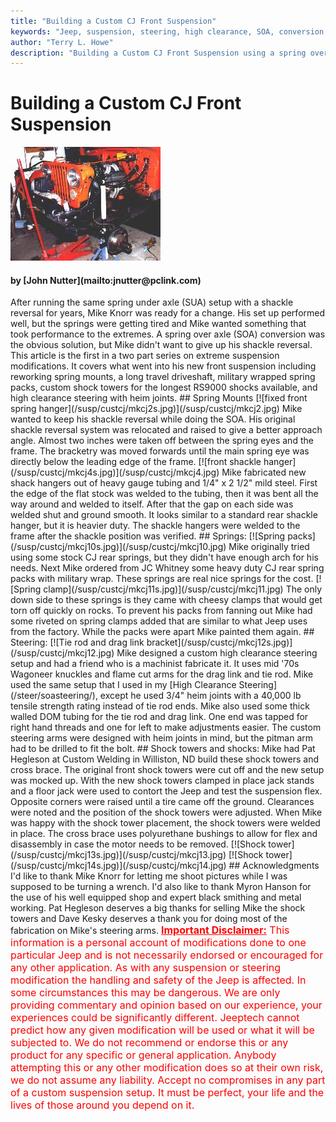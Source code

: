 ```yaml
---
title: "Building a Custom CJ Front Suspension"
keywords: "Jeep, suspension, steering, high clearance, SOA, conversion, Dana 44, tie rod, knuckle"
author: "Terry L. Howe"
description: "Building a Custom CJ Front Suspension using a spring over and shackle reversal."
---
```


# Building a Custom CJ Front Suspension
[![](/susp/custcj/mkcj18s.jpg)](/susp/custcj/mkcj18.jpg)
</a>
<H4>by [John Nutter](mailto:jnutter@pclink.com)</H4>
After running the same spring under axle (SUA) setup with a
shackle reversal for years, Mike Knorr was ready for a change.
His set up performed well, but the springs were getting tired
and Mike wanted something that took performance to the extremes.
A spring over axle (SOA) conversion was the obvious solution, but
Mike didn't want to give up his shackle reversal.  This article
is the first in a two part series on extreme suspension modifications.
It covers what went into his new front suspension including reworking
spring mounts, a long travel driveshaft, military wrapped spring packs,
custom shock towers for the longest RS9000 shocks available, and
high clearance steering with heim joints.
## Spring Mounts
[![fixed front spring hanger](/susp/custcj/mkcj2s.jpg)](/susp/custcj/mkcj2.jpg)
Mike wanted to keep his shackle reversal while doing the SOA.  His
original shackle reversal system was relocated and raised to give a
better approach angle.  Almost two inches were taken off between
the spring eyes and the frame.  The bracketry was moved forwards
until the main spring eye was directly below the leading edge of
the frame.
[![front shackle hanger](/susp/custcj/mkcj4s.jpg)](/susp/custcj/mkcj4.jpg)
Mike fabricated new shack hangers out of heavy gauge tubing and 1/4" x 2 1/2"
mild steel.  First the edge of the flat stock was welded to the tubing, then
it was bent all the way around and welded to itself. After that the gap on
each side was welded shut and ground smooth.  It looks similar to a standard
rear shackle hanger, but it is heavier duty.  The shackle hangers were welded
to the frame after the shackle position was verified.
## Springs: 
[![Spring packs](/susp/custcj/mkcj10s.jpg)](/susp/custcj/mkcj10.jpg)
Mike originally tried using some stock CJ rear springs, but they didn't have
enough arch for his needs.  Next Mike ordered from JC Whitney some heavy duty
CJ rear spring packs with military wrap.  These springs are real nice springs
for the cost.
[![Spring clamp](/susp/custcj/mkcj11s.jpg)](/susp/custcj/mkcj11.jpg)
The only down side to these springs is they came with cheesy clamps that would
get torn off quickly on rocks.  To prevent his packs from fanning out Mike had
some riveted on spring clamps added that are similar to what Jeep uses from
the factory.  While the packs were apart Mike painted them again. 
## Steering:
[![Tie rod and drag link bracket](/susp/custcj/mkcj12s.jpg)](/susp/custcj/mkcj12.jpg)
Mike designed a custom high clearance steering setup and had a friend who is
a machinist fabricate it.  It uses mid '70s Wagoneer knuckles and flame cut
arms for the drag link and tie rod.  Mike used the same setup that I used in
my [High Clearance Steering](/steer/soasteering/), except
he used 3/4" heim joints with a 40,000 lb tensile strength rating instead of
tie rod ends.  Mike also used some thick walled DOM tubing for the tie rod and
drag link.  One end was tapped for right hand threads and one for left to make
adjustments easier. The custom steering arms were designed with heim joints
in mind, but the pitman arm had to be drilled to fit the bolt. 
## Shock towers and shocks:
Mike had Pat Hegleson at Custom Welding in Williston, ND build these shock
towers and cross brace.  The original front shock towers were cut off and
the new setup was mocked up.  With the new shock towers clamped in place
jack stands and a floor jack were used to contort the Jeep and test the
suspension flex.  Opposite corners were raised until a tire came off the
ground.  Clearances were noted and the position of the shock towers were
adjusted.  When Mike was happy with the shock tower placement, the shock
towers were welded in place.  The cross brace uses polyurethane bushings
to allow for flex and disassembly in case the motor needs to be removed.
[![Shock tower](/susp/custcj/mkcj13s.jpg)](/susp/custcj/mkcj13.jpg)
[![Shock tower](/susp/custcj/mkcj14s.jpg)](/susp/custcj/mkcj14.jpg)
## Acknowledgments
I'd like to thank Mike Knorr for letting me shoot pictures
while I was supposed to be turning a wrench. I'd also like to
thank Myron Hanson for the use of his well equipped shop and
expert black smithing and metal working.  Pat Hegleson deserves
a big thanks for selling Mike the shock towers and Dave Kesky
deserves a thank you for doing most of the fabrication on Mike's 
steering arms.
<FONT color="#FF0000" face=3DArial size=3D2>
<size=3D3><STRONG><U>Important Disclaimer:</U></STRONG>
This information is a personal account of modifications done to one
particular Jeep and is not necessarily endorsed or encouraged for 
any other application. As with any suspension or steering modification
the handling and safety of the Jeep is affected. In some circumstances
this may be dangerous. We are only providing commentary and opinion
based on our experience, your experiences could be significantly
different. Jeeptech cannot predict how any given modification
will be used or what it will be subjected to. We do not recommend
or endorse this or any product for any specific or general
application. Anybody attempting this or any other modification does
so at their own risk, we do not assume any liability.
Accept no compromises in any part of a custom suspension setup.
It must be perfect, your life and the lives of those around you
depend on it. 
</FONT>
